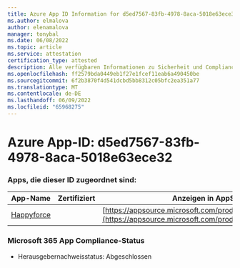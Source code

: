 ```yaml
---
title: Azure App ID Information for d5ed7567-83fb-4978-8aca-5018e63ece32
ms.author: elmalova
author: elenamalova
manager: tonybal
ms.date: 06/08/2022
ms.topic: article
ms.service: attestation
certification_type: attested
description: Alle verfügbaren Informationen zu Sicherheit und Compliance für d5ed7567-83fb-4978-8aca-5018e63ece32.
ms.openlocfilehash: ff2579bda0449eb1f27e1fcef11eab6a490450be
ms.sourcegitcommit: 6f2b3870f4d541dcbd5bb8312c05bfc2ea351a77
ms.translationtype: MT
ms.contentlocale: de-DE
ms.lasthandoff: 06/09/2022
ms.locfileid: "65968275"
---
```

# <a name="azure-app-id-d5ed7567-83fb-4978-8aca-5018e63ece32"></a>Azure App-ID: d5ed7567-83fb-4978-8aca-5018e63ece32


### <a name="apps-associated-with-this-id"></a>Apps, die dieser ID zugeordnet sind:
| **App-Name** | **Zertifiziert** | **Anzeigen in AppSource** |
|--------------|---------------|-----------------------|
| [Happyforce](../forward/WA200002078.md) |  | [https://appsource.microsoft.com/product/office/WA200002078](https://appsource.microsoft.com/product/office/WA200002078) |

### <a name="microsoft-365-app-compliance-status"></a>Microsoft 365 App Compliance-Status
- Herausgebernachweisstatus: Abgeschlossen
